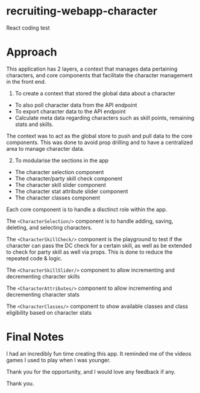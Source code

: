 # recruiting-webapp-character
React coding test

# Approach 
This application has 2 layers, a context that manages data pertaining characters, and core components that facilitate the character management in the front end.  

1. To create a context that stored the global data about a character
  - To also poll character data from the API endpoint 
  - To export character data to the API endpoint 
  - Calculate meta data regarding characters such as skill points, remaining stats and skills.  

The context was to act as the global store to push and pull data to the core components. This was done to avoid prop drilling and to have a centralized area to manage character data. 

2. To modularise the sections in the app 
  - The character selection <CharacterSelection/> component 
  - The character/party skill check <CharacterSkillCheck/> component
  - The character skill slider <CharacterSkillSlider/> component
  - The character stat attribute slider <CharacterAttributes/> component 
  - The character classes <CharacterClasses/> component 

Each core component is to handle a disctinct role within the app. 

The `<CharacterSelection/>` component is to handle adding, saving, deleting, and selecting characters. 

The `<CharacterSkillCheck/>` component is the playground to test if the character can pass the DC check for a certain skill, as well as be extended to check for party skill as well via props. This is done to reduce the repeated code & logic. 

The `<CharacterSkillSlider/>` component to allow incrementing and decrementing character skills 

The `<CharacterAttributes/>` component to allow incrementing and decrementing character stats 

The `<CharacterClasses/>` component to show available classes and class eligibility based on character stats

# Final Notes 

I had an incredibly fun time creating this app. It reminded me of the videos games I used to play when I was younger. 

Thank you for the opportunity, and I would love any feedback if any. 

Thank you. 